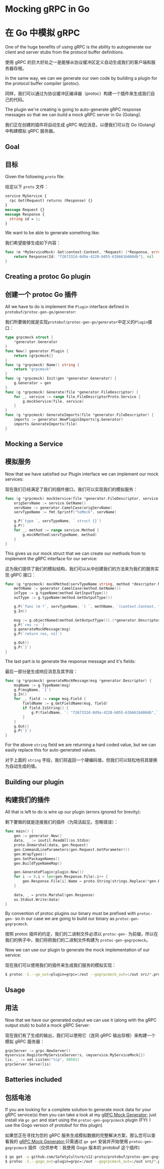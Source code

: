 # Mocking gRPC in Go

# 在 Go 中模拟 gRPC

One of the huge benefits of using gRPC is the ability to  autogenerate our client and server stubs from the protocol buffer  definitions.

使用 gRPC 的巨大好处之一是能够从协议缓冲区定义自动生成我们的客户端和服务器存根。

In the same way, we can we generate our own code by building a plugin for the protocol buffer compiler (protoc).

同样，我们可以通过为协议缓冲区编译器（protoc）构建一个插件来生成我们自己的代码。

The plugin we're creating is going to auto-generate gRPC response  messages so that we can build a mock gRPC server in Go (Golang).

我们正在创建的插件将自动生成 gRPC 响应消息，以便我们可以在 Go (Golang) 中构建模拟 gRPC 服务器。

## Goal

##  目标

Given the following `proto` file:

给定以下 `proto` 文件：

```proto
service MyService {
  rpc Get(Request) returns (Response) {}
}
message Request {}
message Response {
  string id = 1;
}
```

We want to be able to generate something like:

我们希望能够生成如下内容：

```go
func (m *MyServiceMock) Get(context.Context, *Request) (*Response, error) {
    return Response{Id: "f267332d-0d9a-4220-b055-63b661b600db"}, nil
}
```

## Creating a protoc Go plugin

## 创建一个 protoc Go 插件

All we have to do is implement the `Plugin` interface defined in `protobuf/protoc-gen-go/generator`:

我们所要做的就是实现`protobuf/protoc-gen-go/generator`中定义的`Plugin`接口：

```go
type grpcmock struct {
    *generator.Generator
}
func New() generator.Plugin {
    return &grpcmock{}
}
func (g *grpcmock) Name() string {
    return "grpcmock"
}
func (g *grpcmock) Init(gen *generator.Generator) {
    g.Generator = gen
}
func (g *grpcmock) Generate(file *generator.FileDescriptor) {
    for _, service := range file.FileDescriptorProto.Service {
        g.mockService(file, service)
    }
}
func (g *grpcmock) GenerateImports(file *generator.FileDescriptor) {
    imports := generator.NewPluginImports(g.Generator)
    imports.GenerateImports(file)
}
```

## Mocking a Service

## 模拟服务

Now that we have satisfied our Plugin interface we can implement our mock services:

现在我们已经满足了我们的插件接口，我们可以实现我们的模拟服务：

```go
func (g *grpcmock) mockService(file *generator.FileDescriptor, service *descriptor.ServiceDescriptorProto) {
    origServName := service.GetName()
    servName := generator.CamelCase(origServName)
    servTypeName := fmt.Sprintf("%sMock", servName)

    g.P(`type `, servTypeName, ` struct {}`)
    g.P()
    for _, method := range service.Method {
        g.mockMethod(servTypeName, method)
    }
}
```

This gives us our mock struct that we can create our methods from to implement the gRPC interface for our service:

这为我们提供了我们的模拟结构，我们可以从中创建我们的方法来为我们的服务实现 gRPC 接口：

```go
func (g *grpcmock) mockMethod(servTypeName string, method *descriptor.MethodDescriptorProto) {
    methName := generator.CamelCase(method.GetName())
    inType := g.typeName(method.GetInputType())
    outType := g.typeName(method.GetOutputType())

    g.P(`func (m *`, servTypeName, `) `, methName, `(context.Context, *`, inType, `) (*`, outType, `, error){`)
    g.In()
    
    msg := g.objectNamed(method.GetOutputType()).(*generator.Descriptor)
    g.P(`res := `)
    g.generateMockMessage(msg)
    g.P(`return res, nil`)

    g.Out()
    g.P(`}`)
}
```

The last part is to generate the response message and it's fields:

最后一部分是生成响应消息及其字段：

```go
func (g *grpcmock) generateMockMessage(msg *generator.Descriptor) {
    msgName := g.TypeName(msg)
    g.P(msgName, `{`)
    g.In()
    for _, field := range msg.Field {
        fieldName := g.GetFieldName(msg, field)
        if field.IsString() {
            g.P(fieldName, `: "f267332d-0d9a-4220-b055-63b661b600db",`)
        }
    }
    g.Out()
    g.P(`}`)
}
```

For the above `string` field we are returning a hard coded value, but we can easily replace this for auto-generated values.

对于上面的 `string` 字段，我们将返回一个硬编码值，但我们可以轻松地将其替换为自动生成的值。

## Building our plugin

## 构建我们的插件

All that is left to do is wire up our plugin (errors ignored for brevity):

剩下要做的就是连接我们的插件（为简洁起见，忽略错误）：

```go
func main() {
    gen := generator.New()
    data, _ := ioutil.ReadAll(os.Stdin)
    proto.Unmarshal(data, gen.Request)
    gen.CommandLineParameters(gen.Request.GetParameter())
    gen.WrapTypes()
    gen.SetPackageNames()
    gen.BuildTypeNameMap()

    gen.GeneratePlugin(plugin.New())
    for i := 0;i < len(gen.Response.File);i++ {
        gen.Response.File[i].Name = proto.String(strings.Replace(*gen.Response.File[i].Name, ".pb.go", ".mock.go", -1))
    }
    
    data, _ = proto.Marshal(gen.Response)
    os.Stdout.Write(data)
}
```

By convention of protoc plugins our binary must be prefixed with `protoc-gen-` so in our case we are going to build our binary as `protoc-gen-gogrpcmock`.

按照 protoc 插件的约定，我们的二进制文件必须以 `protoc-gen-` 为前缀，所以在我们的例子中，我们将把我们的二进制文件构建为 `protoc-gen-gogrpcmock`。

Now we can use our plugin to generate the mock implementation of our service:

现在我们可以使用我们的插件来生成我们服务的模拟实现：

```bash
$ protoc -I.--go_out=plugin=grpc=:/out --gogrpcmock_out=:/out src/*.proto
```

## Usage

##  用法

Now that we have our generated output we can use it (along with the gRPC output stub) to build a mock gRPC Server:

现在我们有了生成的输出，我们可以使用它（连同 gRPC 输出存根）来构建一个模拟 gRPC 服务器：

```go
grpcServer := grpc.NewServer()
myservice.RegisterMyServiceServer(s, &myservice.MyServiceMock{})
lis, _ := net.Listen("tcp", 50501)
grpcServer.Serve(lis)
```

## Batteries included 

## 包括电池

If you are looking for a complete solution to generate mock data for your gRPC service(s) then you can take a look at my [gRPC Mock Generator](https://github.com/SafetyCulture/s12-proto/tree/master/protobuf/protoc-gen-gogrpcmock); just install via `go get` and start using the `protoc-gen-gogrpcmock` plugin (FYI: I use the Gogo version of protobuf for this plugin)

如果您正在寻找为您的 gRPC 服务生成模拟数据的完整解决方案，那么您可以查看我的 [gRPC Mock Generator](https://github.com/SafetyCulture/s12-proto/tree/master/protobuf/protoc-gen-gogrpcmock);只需通过 `go get` 安装并开始使用 `protoc-gen-gogrpcmock` 插件（仅供参考：我使用 Gogo 版本的 protobuf 这个插件)

```bash
$ go get -u github.com/SafetyCulture/s12-proto/protobuf/protoc-gen-gogrpcmock
$ protoc -I.--gogo_out=plugin=grpc=:/out --gogrpcmock_out=:/out src/*.proto
```

